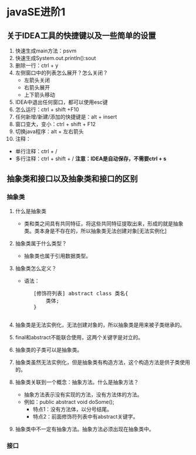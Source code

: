 # javaSE进阶1
## 关于IDEA工具的快捷键以及一些简单的设置

1. 快速生成main方法：psvm
2. 快速生成System.out.println():sout
3. 删除一行：ctrl + y
4. 左侧窗口中的列表怎么展开？怎么关闭？
   - 左箭头关闭
   - 右箭头展开
   - 上下箭头移动
5. IDEA中退出任何窗口，都可以使用esc键
6. 怎么运行：ctrl + shift +F10
7. 任何新增/新建/添加的快捷键是：alt + insert
8. 窗口变大，变小：ctrl + shift + F12
9. 切换java程序：alt + 左右箭头
10. 注释：
- 单行注释：ctrl + /
- 多行注释：ctrl + shift + /
**注意：IDEA是自动保存，不需要ctrl + s**

## 抽象类和接口以及抽象类和接口的区别

### 抽象类
1. 什么是抽象类
   - 类和类之间具有共同特征，将这些共同特征提取出来，形成的就是抽象类。类本身是不存在的，所以抽象类无法创建对象[无法实例化]

2. 抽象类属于什么类型？
   - 抽象类也属于引用数据类型。

3. 抽象类怎么定义？
   - 语法：
        <pre>
        [修饰符列表] abstract class 类名{
            类体;
        }
        </pre>
4. 抽象类是无法实例化，无法创建对象的，所以抽象类是用来被子类继承的。
5. final和abstract不能联合使用，这两个关键字是对立的。
6. 抽象类的子类可以是抽象类。
7. 抽象类虽然无法实例化，但是抽象类有构造方法，这个构造方法是供子类使用的。
8. 抽象类关联到一个概念：抽象方法。什么是抽象方法？
   - 抽象方法表示没有实现的方法，没有方法体的方法。
   - 例如：public abstract void doSome();
     - 特点1：没有方法体，以分号结尾。
     - 特点2：前面修饰符列表中有abstract关键字。
9. 抽象类中不一定有抽象方法。抽象方法必须出现在抽象类中。

### 接口